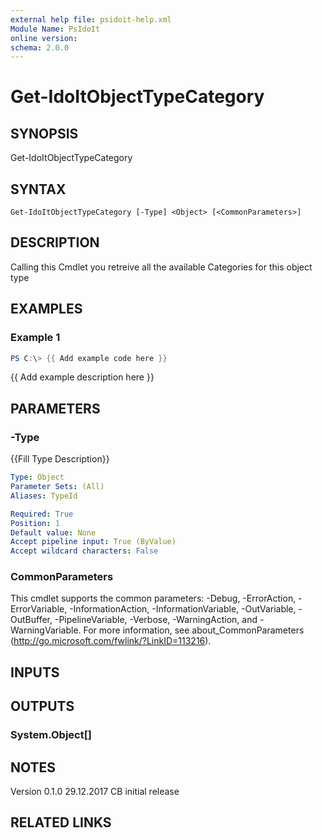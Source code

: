 ```yaml
---
external help file: psidoit-help.xml
Module Name: PsIdoIt
online version:
schema: 2.0.0
---
```


# Get-IdoItObjectTypeCategory

## SYNOPSIS
Get-IdoItObjectTypeCategory

## SYNTAX

```
Get-IdoItObjectTypeCategory [-Type] <Object> [<CommonParameters>]
```

## DESCRIPTION
Calling this Cmdlet you retreive all the available Categories for this object type

## EXAMPLES

### Example 1
```powershell
PS C:\> {{ Add example code here }}
```

{{ Add example description here }}

## PARAMETERS

### -Type
{{Fill Type Description}}

```yaml
Type: Object
Parameter Sets: (All)
Aliases: TypeId

Required: True
Position: 1
Default value: None
Accept pipeline input: True (ByValue)
Accept wildcard characters: False
```

### CommonParameters
This cmdlet supports the common parameters: -Debug, -ErrorAction, -ErrorVariable, -InformationAction, -InformationVariable, -OutVariable, -OutBuffer, -PipelineVariable, -Verbose, -WarningAction, and -WarningVariable.
For more information, see about_CommonParameters (http://go.microsoft.com/fwlink/?LinkID=113216).

## INPUTS

## OUTPUTS

### System.Object[]

## NOTES
Version
0.1.0     29.12.2017  CB  initial release

## RELATED LINKS
